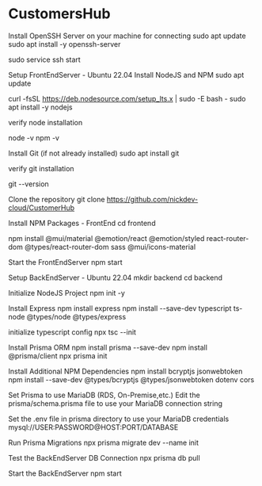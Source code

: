 # CustomersHub

Install OpenSSH Server on your machine for connecting
sudo apt update sudo apt install -y openssh-server

sudo service ssh start

Setup FrontEndServer - Ubuntu 22.04
Install NodeJS and NPM
sudo apt update

curl -fsSL https://deb.nodesource.com/setup_lts.x | sudo -E bash - sudo apt install -y nodejs

verify node installation

node -v npm -v

Install Git (if not already installed)
sudo apt install git

verify git installation

git --version

Clone the repository
git clone https://github.com/nickdev-cloud/CustomerHub

Install NPM Packages - FrontEnd
cd frontend

npm install @mui/material @emotion/react @emotion/styled react-router-dom @types/react-router-dom sass @mui/icons-material

Start the FrontEndServer
npm start

Setup BackEndServer - Ubuntu 22.04
mkdir backend cd backend

Initialize NodeJS Project npm init -y

Install Express npm install express npm install --save-dev typescript ts-node @types/node @types/express

initialize typescript config npx tsc --init

Install Prisma ORM npm install prisma --save-dev npm install @prisma/client npx prisma init

Install Additional NPM Dependencies npm install bcryptjs jsonwebtoken npm install --save-dev @types/bcryptjs @types/jsonwebtoken dotenv cors

Set Prisma to use MariaDB (RDS, On-Premise,etc.) Edit the prisma/schema.prisma file to use your MariaDB connection string

Set the .env file in prisma directory to use your MariaDB credentials mysql://USER:PASSWORD@HOST:PORT/DATABASE

Run Prisma Migrations npx prisma migrate dev --name init

Test the BackEndServer DB Connection npx prisma db pull

Start the BackEndServer npm start
